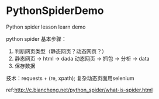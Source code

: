 # PythonSpiderDemo

Python spider lesson learn demo

python spider 基本步骤：
1. 判断网页类型（静态网页？动态网页？）
2. 静态网页 -> html -> dada
   动态网页 -> 抓包 -> 分析 -> data
3. 保存数据

技术：requests + (re, xpath); 复杂动态页面用selenium

ref:http://c.biancheng.net/python_spider/what-is-spider.html
